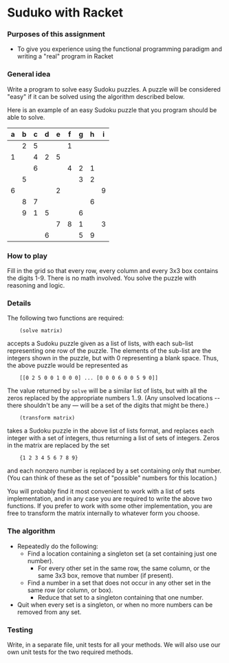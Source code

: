 # Suduko with Racket

### Purposes of this assignment
- To give you experience using the functional programming paradigm and writing a
"real" program in Racket

### General idea

Write a program to solve easy Sudoku puzzles. A puzzle will be considered "easy"
if it can be solved using the algorithm described below.

Here is an example of an easy Sudoku puzzle that you program should be able to
solve.

|  a  |  b  |  c  |  d  |  e  |  f  |  g  |  h  |  i  |
|:---:|:---:|:---:|:---:|:---:|:---:|:---:|:---:|:---:|
|     |  2  |  5  |     |     |  1  |     |     |     |
|  1  |     |  4  |  2  |  5  |     |     |     |     |
|     |     |  6  |     |     |  4  |  2  |  1  |     |
|     |  5  |     |     |     |     |  3  |  2  |     |
|  6  |     |     |     |  2  |     |     |     |  9  |
|     |  8  |  7  |     |     |     |     |  6  |     |
|     |  9  |  1  |  5  |     |     |  6  |     |     |
|     |     |     |     |  7  |  8  |  1  |     |  3  |
|     |     |     |  6  |     |     |  5  |  9  |     |

### How to play

Fill in the grid so that every row, every column and every 3x3 box contains the
digits 1-9. There is no math involved. You solve the puzzle with reasoning and
logic.

### Details

The following two functions are required:

		(solve matrix)

accepts a Sudoku puzzle given as a list of lists, with each sub-list
representing one row of the puzzle. The elements of the sub-list are the
integers shown in the puzzle, but with 0 representing a blank space. Thus, the
above puzzle would be represented as

		[[0 2 5 0 0 1 0 0 0] ... [0 0 0 6 0 0 5 9 0]]

The value returned by `solve` will be a similar list of lists, but with all the
zeros replaced by the appropriate numbers 1..9. (Any unsolved locations -- there
shouldn't be any — will be a set of the digits that might be there.)

		(transform matrix)

takes a Sudoku puzzle in the above list of lists format, and replaces each
integer with a set of integers, thus returning a list of sets of integers. Zeros
in the matrix are replaced by the set

		{1 2 3 4 5 6 7 8 9}

and each nonzero number is replaced by a set containing only that number. (You
can think of these as the set of "possible" numbers for this location.)

You will probably find it most convenient to work with a list of sets
implementation, and in any case you are required to write the above two
functions. If you prefer to work with some other implementation, you are free to
transform the matrix internally to whatever form you choose.


### The algorithm

- Repeatedly do the following:
	- Find a location containing a singleton set (a set containing just one
	number).
		- For every other set in the same row, the same column, or the same 3x3
		box, remove that number (if present).
	- Find a number in a set that does not occur in any other set in the same
	row (or column, or box).
		- Reduce that set to a singleton containing that one number.
- Quit when every set is a singleton, or when no more numbers can be removed
from any set.

### Testing

Write, in a separate file, unit tests for all your methods. We will also use our
own unit tests for the two required methods.
